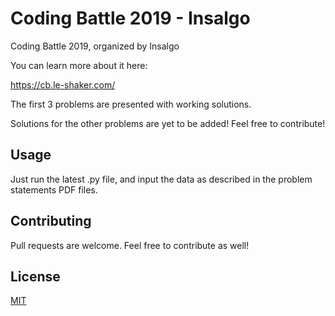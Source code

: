 # Coding Battle 2019 - Insalgo
Coding Battle 2019, organized by Insalgo

You can learn more about it here:

https://cb.le-shaker.com/

The first 3 problems are presented with working solutions.

Solutions for the other problems are yet to be added!
Feel free to contribute!


## Usage

Just run the latest .py file, and input the data as described in the problem statements PDF files.


## Contributing
Pull requests are welcome.
Feel free to contribute as well!

## License
[MIT](https://choosealicense.com/licenses/mit/)

